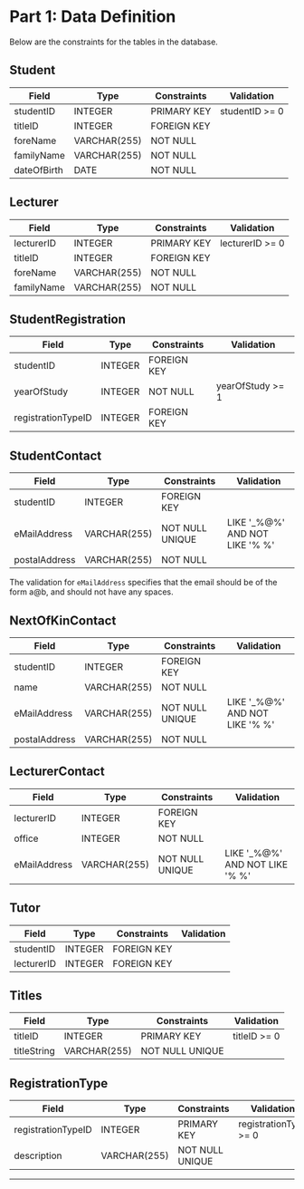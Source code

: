 Part 1: Data Definition
=======================
Below are the constraints for the tables in the database.

Student
-------
| Field       | Type          | Constraints  | Validation            |
| ----------- | ------------- | ------------ | --------------------- |
| studentID   | INTEGER       | PRIMARY KEY  | studentID >= 0 |
| titleID     | INTEGER       | FOREIGN KEY  |				               |
| foreName    | VARCHAR(255)  | NOT NULL     |					             |
| familyName  | VARCHAR(255)  | NOT NULL     |					             |
| dateOfBirth | DATE          | NOT NULL     |	   		               |

Lecturer
--------
| Field       | Type          | Constraints | Validation |
| ----------- | ------------- | ----------- | ---------- |
| lecturerID  | INTEGER       | PRIMARY KEY | lecturerID >= 0 |
| titleID     | INTEGER       | FOREIGN KEY | |
| foreName    | VARCHAR(255)  | NOT NULL    | |
| familyName  | VARCHAR(255)  | NOT NULL    | |

StudentRegistration
-------------------
| Field               | Type    | Constraints | Validation |
| ------------------- | ------- | ----------- | ---------- |
| studentID           | INTEGER | FOREIGN KEY | |
| yearOfStudy         | INTEGER | NOT NULL    | yearOfStudy >= 1 |
| registrationTypeID  | INTEGER | FOREIGN KEY | |

StudentContact
--------------
| Field         | Type         | Constraints       | Validation |
| ------------- | ------------ | ----------------- | ---------- |
| studentID     | INTEGER      | FOREIGN KEY       | |
| eMailAddress  | VARCHAR(255) | NOT NULL UNIQUE | LIKE '_%@%' AND NOT LIKE '% %' |
| postalAddress | VARCHAR(255) | NOT NULL          | |

The validation for `eMailAddress` specifies that the email should be of the form a@b, and should not have any spaces.

NextOfKinContact
----------------
| Field         | Type         | Constraints | Validation |
| -----------   | ------------ | ----------- | ---------- |
| studentID     | INTEGER      | FOREIGN KEY | |
| name          | VARCHAR(255) | NOT NULL    | |
| eMailAddress  | VARCHAR(255) | NOT NULL UNIQUE  | LIKE '_%@%' AND NOT LIKE '% %' |
| postalAddress | VARCHAR(255) | NOT NULL    | |

LecturerContact
---------------
| Field        | Type         | Constraints   | Validation |
| ------------ | ------------ | ------------- | ---------- |
| lecturerID   | INTEGER      | FOREIGN KEY   | |
| office       | INTEGER      | NOT NULL     | |
| eMailAddress | VARCHAR(255) | NOT NULL UNIQUE    | LIKE '_%@%' AND NOT LIKE '% %' |

Tutor
-----
| Field      | Type    | Constraints   | Validation |
| ---------- | ------- | ------------- | ---------- |
| studentID  | INTEGER | FOREIGN KEY   | |
| lecturerID | INTEGER | FOREIGN KEY   | |

Titles
------
| Field        | Type         | Constraints     | Validation |
| ------------ | ------------ | --------------- | ---------- |
| titleID      | INTEGER      | PRIMARY KEY     | titleID >= 0 |
| titleString  | VARCHAR(255) | NOT NULL UNIQUE | |

RegistrationType
----------------
| Field              | Type         | Constraints     | Validation |
| ------------------ | ------------ | --------------- | ---------- |
| registrationTypeID | INTEGER      | PRIMARY KEY     | registrationType >= 0 |
| description        | VARCHAR(255) | NOT NULL UNIQUE | |


















----------
